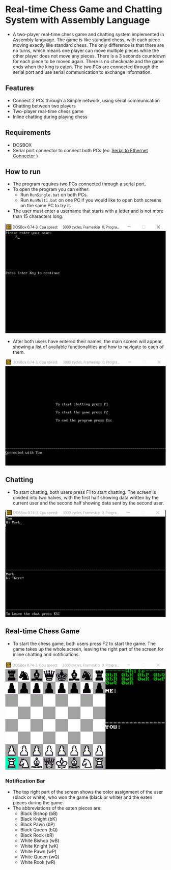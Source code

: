 # Real-time Chess Game and Chatting System with Assembly Language
- A two-player real-time chess game and chatting system implemented in Assembly language. The game is like standard chess, with each piece moving exactly like standard chess. The only difference is that there are no turns, which means one player can move multiple pieces while the other player does not move any pieces. There is a 3 seconds countdown for each piece to be moved again. There is no checkmate and the game ends when the king is eaten. The two PCs are connected through the serial port and use serial communication to exchange information.

## Features
- Connect 2 PCs through a Simple network, using serial communication
- Chatting between two players
- Two-player real-time chess game
- Inline chatting during playing chess


## Requirements
- DOSBOX
- Serial port connector to connect both PCs (ex: [Serial to Ethernet Connector ](https://www.serial-over-ethernet.com/))

## How to run
- The program requires two PCs connected through a serial port.
- To open the program you can either:
    - Run `RunSingle.bat` on both PCs.
    - Run `RunMulti.bat` on one PC if you would like to open both screens on the same PC to try it.
- The user must enter a username that starts with a letter and is not more than 15 characters long. 

<img src="assets/Name.png" >

- After both users have entered their names, the main screen will appear, showing a list of available functionalities and how to navigate to each of them.
<img src="assets/Menu.png" >

## Chatting
- To start chatting, both users press F1 to start chatting. The screen is divided into two halves, with the first half showing data written by the current user and the second half showing data sent by the second user.

<img src="assets/Chat.png" >



## Real-time Chess Game
- To start the chess game, both users press F2 to start the game. The game takes up the whole screen, leaving the right part of the screen for inline chatting and notifications.

<img src="assets/Game.png" >

### Notification Bar
- The top right part of the screen shows the color assignment of the user (black or white), who won the game (black or white) and the eaten pieces during the game.
- The abbreviations of the eaten pieces are:
    - Black Bishop (bB)
    - Black Knight (bK)
    - Black Pawn (bP)
    - Black Queen (bQ)
    - Black Rook (bR)
    - White Bishop (wB)
    - White Knight (wK)
    - White Pawn (wP)
    - White Queen (wQ)
    - White Rook (wR)





